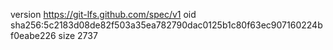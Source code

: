 version https://git-lfs.github.com/spec/v1
oid sha256:5c2183d08de82f503a35ea782790dac0125b1c80f63ec907160224bf0eabe226
size 2737
